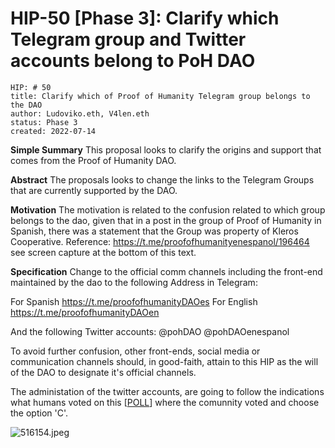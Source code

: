 # HIP-50 [Phase 3]: Clarify which Telegram group and Twitter accounts belong to PoH DAO
```
HIP: # 50
title: Clarify which of Proof of Humanity Telegram group belongs to the DAO
author: Ludoviko.eth, V4len.eth
status: Phase 3
created: 2022-07-14
```



**Simple Summary**
This proposal looks to clarify the origins and support that comes from the Proof of Humanity DAO.

**Abstract**
The proposals looks to change the links to the Telegram Groups that are currently supported by the DAO.

**Motivation**
The motivation is related to the confusion related to which group belongs to the dao, given that in a post in the group of Proof of Humanity in Spanish, there was a statement that the Group was property of Kleros Cooperative. Reference: https://t.me/proofofhumanityenespanol/196464 see screen capture at the bottom of this text.

**Specification**
Change to the official comm channels including the front-end maintained by the dao to the following Address in Telegram:

For Spanish https://t.me/proofofhumanityDAOes
For English https://t.me/proofofhumanityDAOen

And the following Twitter accounts:
@pohDAO
@pohDAOenespanol

To avoid further confusion, other front-ends, social media or communication channels should, in good-faith, attain to this HIP as the will of the DAO to designate it's official channels.

The administation of the twitter accounts, are going to follow the indications what humans voted on this [[POLL](https://snapshot.org/#/proofofhumanity.eth/proposal/0x55df4fa29d091e562fb61c6900823e130b83ee72def4699118f483b5a0efa8e7)] where the comunnity voted and choose the option 'C'. 

![516154.jpeg](ipfs://bafkreiecat2ouuvenznefmf4yr3bx6ooqndshxw3tt3aagxf7bfhet5h5q)
    

